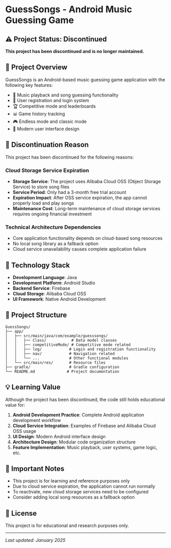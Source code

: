 # GuessSongs - Android Music Guessing Game

## ⚠️ Project Status: Discontinued

**This project has been discontinued and is no longer maintained.**

## 📱 Project Overview

GuessSongs is an Android-based music guessing game application with the following key features:

- 🎵 Music playback and song guessing functionality
- 👥 User registration and login system
- 🏆 Competitive mode and leaderboards
- 📊 Game history tracking
- 🎮 Endless mode and classic mode
- 🎨 Modern user interface design

## 🛑 Discontinuation Reason

This project has been discontinued for the following reasons:

### Cloud Storage Service Expiration
- **Storage Service**: The project uses Alibaba Cloud OSS (Object Storage Service) to store song files
- **Service Period**: Only had a 3-month free trial account
- **Expiration Impact**: After OSS service expiration, the app cannot properly load and play songs
- **Maintenance Cost**: Long-term maintenance of cloud storage services requires ongoing financial investment

### Technical Architecture Dependencies
- Core application functionality depends on cloud-based song resources
- No local song library as a fallback option
- Cloud service unavailability causes complete application failure

## 🔧 Technology Stack

- **Development Language**: Java
- **Development Platform**: Android Studio
- **Backend Service**: Firebase
- **Cloud Storage**: Alibaba Cloud OSS
- **UI Framework**: Native Android Development

## 📁 Project Structure

```
GuessSongs/
├── app/
│   ├── src/main/java/com/example/guesssongs/
│   │   ├── Class/           # Data model classes
│   │   ├── competitiveMode/ # Competitive mode related
│   │   ├── log/            # Login and registration functionality
│   │   ├── nav/            # Navigation related
│   │   └── ...             # Other functional modules
│   └── src/main/res/       # Resource files
├── gradle/                 # Gradle configuration
└── README.md              # Project documentation
```

## 💡 Learning Value

Although the project has been discontinued, the code still holds educational value for:

1. **Android Development Practice**: Complete Android application development workflow
2. **Cloud Service Integration**: Examples of Firebase and Alibaba Cloud OSS usage
3. **UI Design**: Modern Android interface design
4. **Architecture Design**: Modular code organization structure
5. **Feature Implementation**: Music playback, user systems, game logic, etc.

## 📝 Important Notes

- This project is for learning and reference purposes only
- Due to cloud service expiration, the application cannot run normally
- To reactivate, new cloud storage services need to be configured
- Consider adding local song resources as a fallback option

## 📄 License

This project is for educational and research purposes only.

---

*Last updated: January 2025*
